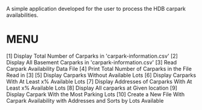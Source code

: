 A simple application developed for the user to process the HDB carpark availabilities.

MENU 
==== 
[1] Display Total Number of Carparks in 'carpark-information.csv' 
[2] Display All Basement Carparks in 'carpark-information.csv' 
[3] Read Carpark Availability Data File 
[4] Print Total Number of Carparks in the File Read in [3] 
[5] Display Carparks Without Available Lots 
[6] Display Carparks With At Least x% Available Lots 
[7] Display Addresses of Carparks With At Least x% Available Lots
[8] Display All carparks at Given location
[9] Display Carpark With the Most Parking Lots
[10] Create a New File With Carpark Availability with Addresses and Sorts by Lots Available
